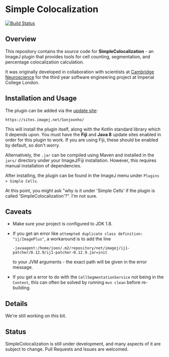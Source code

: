 # Simple Colocalization

[![Build Status](https://travis-ci.com/sonjoonho/SimpleRGC.svg?token=qFf5VdpqfSMd2gygFDZQ&branch=master)](https://travis-ci.com/sonjoonho/SimpleRGC)

## Overview

This repository contains the source code for **SimpleColocalization** - an ImageJ plugin that provides tools for cell counting, segmentation, and percentage colocalization calculation. 

It was originally developed in collaboration with scientists at [Cambridge Neuroscience](https://www.neuroscience.cam.ac.uk/) for the third year software engineering project at Imperial College London.

## Installation and Usage

The plugin can be added via the [update site](https://imagej.net/Update_Sites): 
```
https://sites.imagej.net/Sonjoonho/
```
This will install the plugin itself, along with the Kotlin standard library which it depends upon. You must have the **Fiji** and **Java 8** update sites enabled in order for this plugin to work. If you are using Fiji, these should be enabled by default, so don't worry.

Alternatively, the `.jar` can be compiled using Maven and installed in the `jars/`
 directory under your ImageJ/Fiji installation. However, this requires manual installation of dependencies.
 
After installing, the plugin can be found in the ImageJ menu under `Plugins > Simple Cells`.

At this point, you might ask "why is it under 'Simple Cells' if the plugin is called 'SimpleColocalization'?". I'm not sure.

## Caveats
- Make sure your project is configured to JDK 1.8.
- If you get an error like `attempted duplicate class definition: "ij/ImagePlus"`, a workaround is to add the line

  ```-javaagent:/home/joon/.m2/repository/net/imagej/ij1-patcher/0.12.9/ij1-patcher-0.12.9.jar=init```

  to your JVM arguments - the exact path will be given in the error message.
- If you get a error to do with the `CellSegmentationService` not being in the `Context`, this can often be solved by running `mvn clean` before re-building.

## Details

We're still working on this bit.

## Status

SimpleColocalization is still under development, and many aspects of it are subject to change. Pull Requests and Issues are welcomed. 
